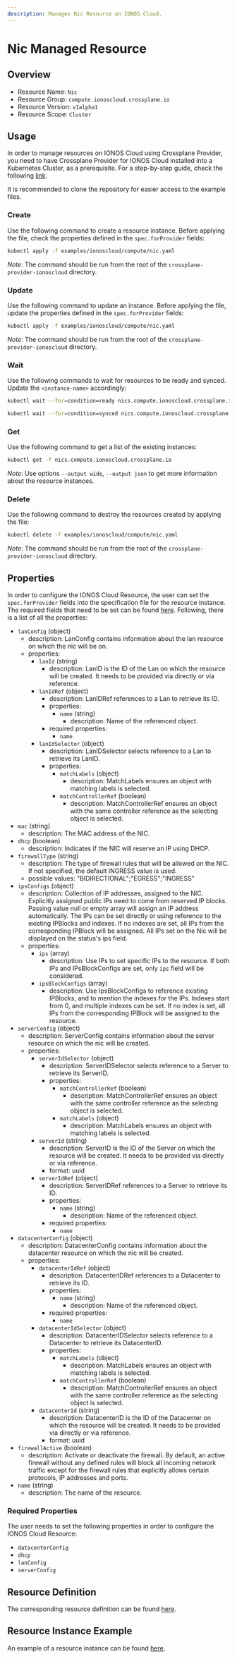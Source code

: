 ```yaml
---
description: Manages Nic Resource on IONOS Cloud.
---
```


# Nic Managed Resource

## Overview

* Resource Name: `Nic`
* Resource Group: `compute.ionoscloud.crossplane.io`
* Resource Version: `v1alpha1`
* Resource Scope: `Cluster`

## Usage

In order to manage resources on IONOS Cloud using Crossplane Provider, you need to have Crossplane Provider for IONOS Cloud installed into a Kubernetes Cluster, as a prerequisite. For a step-by-step guide, check the following [link](https://github.com/ionos-cloud/crossplane-provider-ionoscloud/tree/master/examples/example.md).

It is recommended to clone the repository for easier access to the example files.

### Create

Use the following command to create a resource instance. Before applying the file, check the properties defined in the `spec.forProvider` fields:

```bash
kubectl apply -f examples/ionoscloud/compute/nic.yaml
```

_Note_: The command should be run from the root of the `crossplane-provider-ionoscloud` directory.

### Update

Use the following command to update an instance. Before applying the file, update the properties defined in the `spec.forProvider` fields:

```bash
kubectl apply -f examples/ionoscloud/compute/nic.yaml
```

_Note_: The command should be run from the root of the `crossplane-provider-ionoscloud` directory.

### Wait

Use the following commands to wait for resources to be ready and synced. Update the `<instance-name>` accordingly:

```bash
kubectl wait --for=condition=ready nics.compute.ionoscloud.crossplane.io/<instance-name>
```

```bash
kubectl wait --for=condition=synced nics.compute.ionoscloud.crossplane.io/<instance-name>
```

### Get

Use the following command to get a list of the existing instances:

```bash
kubectl get -f nics.compute.ionoscloud.crossplane.io
```

_Note_: Use options `--output wide`, `--output json` to get more information about the resource instances.

### Delete

Use the following command to destroy the resources created by applying the file:

```bash
kubectl delete -f examples/ionoscloud/compute/nic.yaml
```

_Note_: The command should be run from the root of the `crossplane-provider-ionoscloud` directory.

## Properties

In order to configure the IONOS Cloud Resource, the user can set the `spec.forProvider` fields into the specification file for the resource instance. The required fields that need to be set can be found [here](#required-properties). Following, there is a list of all the properties:

* `lanConfig` (object)
	* description: LanConfig contains information about the lan resource on which the nic will be on.
	* properties:
		* `lanId` (string)
			* description: LanID is the ID of the Lan on which the resource will be created. It needs to be provided via directly or via reference.
		* `lanIdRef` (object)
			* description: LanIDRef references to a Lan to retrieve its ID.
			* properties:
				* `name` (string)
					* description: Name of the referenced object.
			* required properties:
				* `name`
		* `lanIdSelector` (object)
			* description: LanIDSelector selects reference to a Lan to retrieve its LanID.
			* properties:
				* `matchLabels` (object)
					* description: MatchLabels ensures an object with matching labels is selected.
				* `matchControllerRef` (boolean)
					* description: MatchControllerRef ensures an object with the same controller reference as the selecting object is selected.
* `mac` (string)
	* description: The MAC address of the NIC.
* `dhcp` (boolean)
	* description: Indicates if the NIC will reserve an IP using DHCP.
* `firewallType` (string)
	* description: The type of firewall rules that will be allowed on the NIC. If not specified, the default INGRESS value is used.
	* possible values: "BIDIRECTIONAL";"EGRESS";"INGRESS"
* `ipsConfigs` (object)
	* description: Collection of IP addresses, assigned to the NIC. Explicitly assigned public IPs need to come from reserved IP blocks. Passing value null or empty array will assign an IP address automatically. The IPs can be set directly or using reference to the existing IPBlocks and indexes. If no indexes are set, all IPs from the corresponding IPBlock will be assigned. All IPs set on the Nic will be displayed on the status's ips field.
	* properties:
		* `ips` (array)
			* description: Use IPs to set specific IPs to the resource. If both IPs and IPsBlockConfigs are set, only `ips` field will be considered.
		* `ipsBlockConfigs` (array)
			* description: Use IpsBlockConfigs to reference existing IPBlocks, and to mention the indexes for the IPs. Indexes start from 0, and multiple indexes can be set. If no index is set, all IPs from the corresponding IPBlock will be assigned to the resource.
* `serverConfig` (object)
	* description: ServerConfig contains information about the server resource on which the nic will be created.
	* properties:
		* `serverIdSelector` (object)
			* description: ServerIDSelector selects reference to a Server to retrieve its ServerID.
			* properties:
				* `matchControllerRef` (boolean)
					* description: MatchControllerRef ensures an object with the same controller reference as the selecting object is selected.
				* `matchLabels` (object)
					* description: MatchLabels ensures an object with matching labels is selected.
		* `serverId` (string)
			* description: ServerID is the ID of the Server on which the resource will be created. It needs to be provided via directly or via reference.
			* format: uuid
		* `serverIdRef` (object)
			* description: ServerIDRef references to a Server to retrieve its ID.
			* properties:
				* `name` (string)
					* description: Name of the referenced object.
			* required properties:
				* `name`
* `datacenterConfig` (object)
	* description: DatacenterConfig contains information about the datacenter resource on which the nic will be created.
	* properties:
		* `datacenterIdRef` (object)
			* description: DatacenterIDRef references to a Datacenter to retrieve its ID.
			* properties:
				* `name` (string)
					* description: Name of the referenced object.
			* required properties:
				* `name`
		* `datacenterIdSelector` (object)
			* description: DatacenterIDSelector selects reference to a Datacenter to retrieve its DatacenterID.
			* properties:
				* `matchLabels` (object)
					* description: MatchLabels ensures an object with matching labels is selected.
				* `matchControllerRef` (boolean)
					* description: MatchControllerRef ensures an object with the same controller reference as the selecting object is selected.
		* `datacenterId` (string)
			* description: DatacenterID is the ID of the Datacenter on which the resource will be created. It needs to be provided via directly or via reference.
			* format: uuid
* `firewallActive` (boolean)
	* description: Activate or deactivate the firewall. By default, an active firewall without any defined rules will block all incoming network traffic except for the firewall rules that explicitly allows certain protocols, IP addresses and ports.
* `name` (string)
	* description: The name of the  resource.

### Required Properties

The user needs to set the following properties in order to configure the IONOS Cloud Resource:

* `datacenterConfig`
* `dhcp`
* `lanConfig`
* `serverConfig`

## Resource Definition

The corresponding resource definition can be found [here](https://github.com/ionos-cloud/crossplane-provider-ionoscloud/tree/master/package/crds/compute.ionoscloud.crossplane.io_nics.yaml).

## Resource Instance Example

An example of a resource instance can be found [here](https://github.com/ionos-cloud/crossplane-provider-ionoscloud/tree/master/examples/ionoscloud/compute/nic.yaml).

